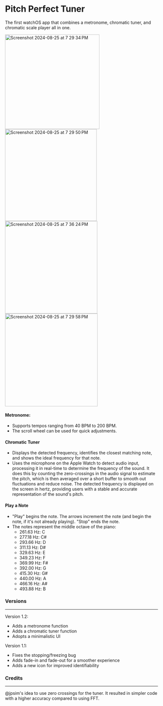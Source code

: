# Pitch Perfect Tuner
The first watchOS app that combines a metronome, chromatic tuner, and chromatic scale player all in one.

<img width="311" alt="Screenshot 2024-08-25 at 7 29 34 PM" src="https://github.com/user-attachments/assets/df97b48b-cff2-4aba-9f3d-064d8e04f76d">
<img width="302" alt="Screenshot 2024-08-25 at 7 29 50 PM" src="https://github.com/user-attachments/assets/c633491c-de9a-4077-9240-f6ee8daa586a">
<img width="304" alt="Screenshot 2024-08-25 at 7 36 24 PM" src="https://github.com/user-attachments/assets/6caeec93-2f5d-4b3e-857b-96011a4d4d71">
<img width="305" alt="Screenshot 2024-08-25 at 7 29 58 PM" src="https://github.com/user-attachments/assets/e777c476-d7df-448a-b357-cf0d1632b5cb">

#### **Metronome**: 

- Supports tempos ranging from 40 BPM to 200 BPM.
- The scroll wheel can be used for quick adjustments.

#### **Chromatic Tuner**

- Displays the detected frequency, identifies the closest matching note, and shows the ideal frequency for that note.
- Uses the microphone on the Apple Watch to detect audio input, processing it in real-time to determine the frequency of the sound. It does this by counting the zero-crossings in the audio signal to estimate the pitch, which is then averaged over a short buffer to smooth out fluctuations and reduce noise. The detected frequency is displayed on the screen in hertz, providing users with a stable and accurate representation of the sound's pitch.
  
#### **Play a Note**

- "Play" begins the note. The arrows increment the note (and begin the note, if it's not already playing). "Stop" ends the note.
- The notes represent the middle octave of the piano:
  - 261.63 Hz: C
  - 277.18 Hz: C#
  - 293.66 Hz: D
  - 311.13 Hz: D#
  - 329.63 Hz: E
  - 349.23 Hz: F
  - 369.99 Hz: F#
  - 392.00 Hz: G
  - 415.30 Hz: G#
  - 440.00 Hz: A
  - 466.16 Hz: A#
  - 493.88 Hz: B

### Versions
___
Version 1.2: 
- Adds a metronome function
- Adds a chromatic tuner function
- Adopts a minimalistic UI

Version 1.1: 
- Fixes the stopping/freezing bug
- Adds fade-in and fade-out for a smoother experience
- Adds a new icon for improved identifiability
  
### Credits
___
@jpsim's idea to use zero crossings for the tuner. It resulted in simpler code with a higher accuracy compared to using FFT.
